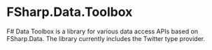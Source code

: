 FSharp.Data.Toolbox
=======================

F# Data Toolbox is a library for various data access APIs based on FSharp.Data. The library currently includes the Twitter type provider.
